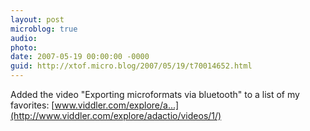 ```yaml
---
layout: post
microblog: true
audio: 
photo: 
date: 2007-05-19 00:00:00 -0000
guid: http://xtof.micro.blog/2007/05/19/t70014652.html
---
```

Added the video "Exporting microformats via bluetooth" to a list of my favorites: [www.viddler.com/explore/a...](http://www.viddler.com/explore/adactio/videos/1/)
